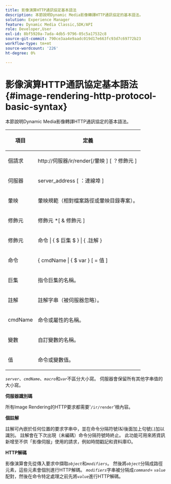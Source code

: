 ```yaml
---
title: 影像演算HTTP通訊協定基本語法
description: 本節說明Dynamic Media影像轉譯HTTP通訊協定的基本語法。
solution: Experience Manager
feature: Dynamic Media Classic,SDK/API
role: Developer,User
exl-id: 8bf5920a-7ada-4db5-9796-05c5a17532c8
source-git-commit: 790ce3aa4e9aadc019d17e663fc93d7c69772b23
workflow-type: tm+mt
source-wordcount: '226'
ht-degree: 0%

---
```


# 影像演算HTTP通訊協定基本語法{#image-rendering-http-protocol-basic-syntax}

本節說明Dynamic Media影像轉譯HTTP通訊協定的基本語法。

<table id="table_0A7D7207EE6D4B08B62BE8620EBE0B25"> 
 <thead> 
  <tr> 
   <th colname="col1" class="entry"> <p>項目 </p> </th> 
   <th colname="col2" class="entry"> <p>定義 </p> </th> 
  </tr> 
 </thead>
 <tbody> 
  <tr> 
   <td colname="col1"> <p><span class="varname">個請求</span> </p> </td> 
   <td colname="col2"> <p>http://<span class="varname">伺服器</span>/ir/render[/<span class="varname">暈映</span> ] [ ？<span class="varname">修飾元</span> ] </p> </td> 
  </tr> 
  <tr> 
   <td colname="col1"> <p><span class="varname">伺服器</span> </p> </td> 
   <td colname="col2"> <p><span class="varname"> server_address</span> [ ：<span class="varname">連線埠</span> ] </p> </td> 
  </tr> 
  <tr> 
   <td colname="col1"> <p><span class="varname">暈映</span> </p> </td> 
   <td colname="col2"> <p>暈映規範（相對檔案路徑或暈映目錄專案）。 </p> </td> 
  </tr> 
  <tr> 
   <td colname="col1"> <p><span class="varname">修飾元</span> </p> </td> 
   <td colname="col2"> <p><span class="varname">修飾元</span> *[ &amp; <span class="varname">修飾元</span> ] </p> </td> 
  </tr> 
  <tr> 
   <td colname="col1"> <p><span class="varname">修飾元</span> </p> </td> 
   <td colname="col2"> <p><span class="varname">命令</span> | { $ <span class="varname">巨集</span> $ } | { .<span class="varname">註解</span> } </p> </td> 
  </tr> 
  <tr> 
   <td colname="col1"> <p><span class="varname">命令</span> </p> </td> 
   <td colname="col2"> <p>&lbrace; <span class="varname"> cmdName</span> | { $<span class="varname"> var</span> } [ = <span class="varname">值</span> ] </p> </td> 
  </tr> 
  <tr> 
   <td colname="col1"> <p><span class="varname">巨集</span> </p> </td> 
   <td colname="col2"> <p>指令巨集的名稱。 </p> </td> 
  </tr> 
  <tr> 
   <td colname="col1"> <p><span class="varname">註解</span> </p> </td> 
   <td colname="col2"> <p>註解字串（被伺服器忽略）。 </p> </td> 
  </tr> 
  <tr> 
   <td colname="col1"> <p><span class="varname"> cmdName </span> </p> </td> 
   <td colname="col2"> <p>命令或屬性的名稱。 </p> </td> 
  </tr> 
  <tr> 
   <td colname="col1"> <p><span class="varname">變數</span> </p> </td> 
   <td colname="col2"> <p>自訂變數的名稱。 </p> </td> 
  </tr> 
  <tr> 
   <td colname="col1"> <p><span class="varname">值</span> </p> </td> 
   <td colname="col2"> <p>命令或變數值。 </p> </td> 
  </tr> 
 </tbody> 
</table>

*`server`*、*`cmdName`*、*`macro`*&#x200B;和&#x200B;*`var`*&#x200B;不區分大小寫。 伺服器會保留所有其他字串值的大小寫。

**伺服器識別碼**

所有Image Rendering的HTTP要求都需要&#39;`/ir/render`&#39;根內容。

**個註解**

註解可內嵌於任何位置的要求字串中，並在命令分隔符號(&amp;)後面加上句號(.)加以識別。 註解會在下次出現（未編碼）命令分隔符號時終止。 此功能可用來將資訊新增至不供「影像伺服」使用的請求，例如時間戳記和資料庫ID。

**HTTP解碼**

影像演算會先從傳入要求中擷取&#x200B;*`object`*&#x200B;和&#x200B;*`modifiers`*。 然後將&#x200B;*`object`*&#x200B;分隔成路徑元素，這些元素會個別進行HTTP解碼。 *`modifiers`*&#x200B;字串被分隔成&#x200B;*`command`*= *`value`*&#x200B;配對，然後在命令特定處理之前先將&#x200B;*`value`*&#x200B;進行HTTP解碼。
